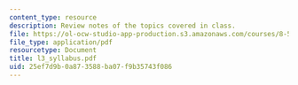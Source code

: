 ```yaml
---
content_type: resource
description: Review notes of the topics covered in class.
file: https://ol-ocw-studio-app-production.s3.amazonaws.com/courses/8-591j-systems-biology-fall-2004/25ef7d9b0a873588ba07f9b35743f086_l3_syllabus.pdf
file_type: application/pdf
resourcetype: Document
title: l3_syllabus.pdf
uid: 25ef7d9b-0a87-3588-ba07-f9b35743f086
---
```

